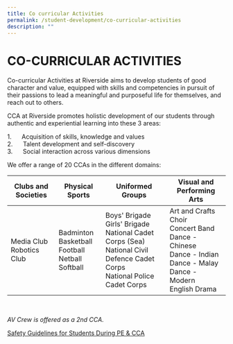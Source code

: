 ```yaml
---
title: Co curricular Activities
permalink: /student-development/co-curricular-activities
description: ""
---
```

CO-CURRICULAR ACTIVITIES
========================

####   
Co-curricular Activities at Riverside aims to develop students of good character and value, equipped with skills and competencies in pursuit of their passions to lead a meaningful and purposeful life for themselves, and reach out to others.  
  

CCA at Riverside promotes holistic development of our students through authentic and experiential learning into these 3 areas:  
  
1.      Acquisition of skills, knowledge and values  
2.      Talent development and self-discovery  
3.      Social interaction across various dimensions

  
We offer a range of 20 CCAs in the different domains:



| Clubs and Societies | Physical Sports | Uniformed Groups| Visual and Performing Arts |
| -------- | -------- | -------- | -------- |
| Media Club<br>Robotics Club     | Badminton<br>Basketball<br>Football<br>Netball<br>Softball     | Boys' Brigade<br>Girls' Brigade<br>National Cadet Corps (Sea)<br>National Civil Defence Cadet Corps<br>National Police Cadet Corps     | Art and Crafts<br>Choir<br>Concert Band<br>Dance - Chinese<br>Dance - Indian<br>Dance - Malay<br>Dance - Modern<br>English Drama     |

<br>

_AV Crew is offered as a 2nd CCA._ 

[Safety Guidelines for Students During PE & CCA](https://riversidesec.moe.edu.sg/qql/slot/u178/Student%20Development/CCA/Safety%20Guidelines%20for%20students%20during%20PE%20%20CCA.pdf)

